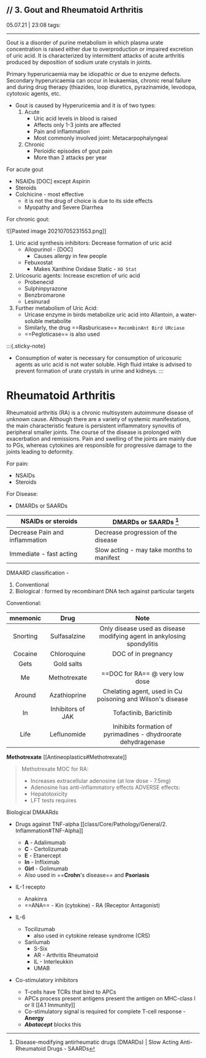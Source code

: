 // 3. Gout and Rheumatoid Arthritis
-------------
05.07.21 | 23:08
tags: 

_________________


Gout is a disorder of purine metabolism in which plasma urate concentration is raised either due to overproduction or impaired excretion of uric acid. It is characterized by intermittent attacks of acute arthritis produced by deposition of sodium urate crystals in joints.

Primary hyperuricaemia may be idiopathic or due to enzyme defects. Secondary hyperuricaemia can occur in leukaemias, chronic renal failure and during drug therapy (thiazides, loop diuretics, pyrazinamide, levodopa, cytotoxic agents, etc.

- Gout is caused by Hyperuricemia and it is of two types:
	1. Acute
		- Uric acid levels in blood is raised
		- Affects only 1-3 joints are affected
		- Pain and inflammation
		- Most commonly involved joint: Metacarpophalyngeal
	2. Chronic
		- Perioidic episodes of gout pain
		- More than 2 attacks per year

For acute gout
- NSAIDs [DOC] except Aspirin
- Steroids
- Colchicine - most effective
	- it is not the drug of choice is due to its side effects
	- Myopathy and Severe Diarrhea

For chronic gout: 

![[Pasted image 20210705231553.png]]
1. Uric acid synthesis inhibitors: Decrease formation of uric acid
	- Allopurinol - [DOC]
		- Causes allergy in few people
	- Febuxostat
		- Makes Xanthine Oxidase Static - ``XO Stat``
2. Uricosuric agents: Increase excretion of uric acid
	- Probenecid
	- Sulphinpyrazone
	- Benzbromarone
	- Lesinurad
3. Further metabolism of Uric Acid:
	- Uricase enzyme in birds metabolize uric acid into Allantoin, a water-soluble metabolite
	- Similarly, the drug ==Rasburicase== ```RecombinAnt Bird URciase```
	- ==Pegloticase== is also used
	
:::{.sticky-note}
- Consumption of water is necessary for consumption of uricosuric agents as uric acid is not water soluble. High fluid intake is advised to prevent formation of urate crystals in urine and kidneys.
:::	

# Rheumatoid Arthritis

Rheumatoid arthritis (RA) is a chronic multisystem autoimmune disease of unknown cause. Although there are a variety of systemic manifestations, the main characteristic feature is persistent inflammatory synovitis of peripheral smaller joints. The course of the disease is prolonged with exacerbation and remissions. Pain and swelling of the joints are mainly due to PGs, whereas cytokines are responsible for progressive damage to the joints leading to deformity.

For pain:
- NSAIDs
- Steroids

For Disease:
- DMARDs or SAARDs

| NSAIDs or steroids             | DMARDs or SAARDs [^DMARD]                 |
| ------------------------------ | ----------------------------------------- |
| Decrease Pain and inflammation | Decrease progression of the disease       |
| Immediate - fast acting        | Slow acting - may take months to manifest | 


DMAARD classification -
1. Conventional
2. Biological : formed by recombinant DNA tech against particular targets

Conventional:

| mnemonic |       Drug        |                                  Note                                  |     |
|:--------:|:-----------------:|:----------------------------------------------------------------------:| --- |
| Snorting |   Sulfasalzine    | Only disease used as disease modifying agent in ankylosing spondylitis |     |
| Cocaine  |    Chloroquine    |                          DOC of in pregnancy                           |     |
|   Gets   |    Gold salts     |                                                                        |     |
|    Me    |   Methotrexate    |                     ==DOC for RA== @ very low dose                     |     |
|  Around  |   Azathioprine    |       Chelating agent, used in Cu poisoning and Wilson's disease       |     |
|    In    | Inhibitors of JAK |                         Tofactinib, Barictinib                         |     |
|   Life   |    Leflunomide    |     Inihibits formation of pyrimadines - dhydroorate dehydragenase     |     |


**Methotrexate** [[Antineoplastics#Methotrexate]]
> Methotrexate MOC for RA:
> - Increases extracellular adenosine (at low dose - 7.5mg)
> - Adenosine has anti-inflammatory effects
> ADVERSE effects:
> - Hepatotoxicity
>  - LFT tests requires 


Biological DMAARds
- Drugs against TNF-alpha [[class/Core/Pathology/General/2. Inflammation#TNF-Alpha]]
	- **A** - Adalimumab
	- **C** - Certolizumab
	- **E** - Etanercept
	- **In** - Infliximab
	- **Girl** - Golimumab
	- Also used in ==**Crohn**'s disease== and **Psoriasis**
- IL-1 recepto
	- Anakinra
	- ==ANA== - Kin (cytokine) - RA (Receptor Antagonist)
- IL-6
	- Tocilizumab
		- also used in cytokine release syndrome (CRS)
	- Sarilumab
		- S-Six
		- AR - Arthritis Rheumatoid
		- IL - Interleukkin
		- UMAB

- Co-stimulatory inhibitors
	- T-cells have TCRs that bind to APCs
	- APCs process present antigens present the antigen on MHC-class I or II [[4.1 Immunity]]
	- Co-stimulatory signal is required for complete T-cell response - **Anergy**
	- ***Abatacept*** blocks this




[^DMARD]: Disease-modifying antirheumatic drugs (DMARDs) | Slow Acting Anti-Rheumatoid Drugs - SAARDs 